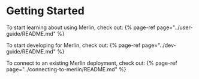 # Getting Started

To start learning about using Merlin, check out:
{% page-ref page="../user-guide/README.md" %}

To start developing for Merlin, check out:
{% page-ref page="../dev-guide/README.md" %}

To connect to an existing Merlin deployment, check out:
{% page-ref page="../connecting-to-merlin/README.md" %}

<!-- TODO: -->
<!-- If you are already connected to a running Merlin deployment, then have a look at our [example tutorials](../../examples). -->

